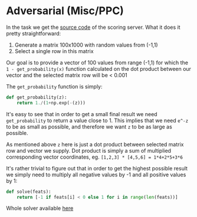 # Adversarial (Misc/PPC)

In the task we get the [source code](adversarial-public.py) of the scoring server.
What it does it pretty straightforward:

1. Generate a matrix 100x1000 with random values from (-1,1)
2. Select a single row in this matrix

Our goal is to provide a vector of 100 values from range (-1,1) for which the `1 - get_probability(x)` function calculated on the dot product between our vector and the selected matrix row will be < 0.001

The `get_probability` function is simply:

```python
def get_probability(z):
	return 1./(1+np.exp(-(z)))
```

It's easy to see that in order to get a small final result we need `get_probability` to return a value close to 1.
This implies that we need `e^-z` to be as small as possible, and therefore we want `z` to be as large as possible.

As mentioned above `z` here is just a dot product between selected matrix row and vector we supply.
Dot product is simply a sum of multiplied corresponding vector coordinates, eg. `[1,2,3] * [4,5,6] = 1*4+2*5+3*6`

It's rather trivial to figure out that in order to get the highest possible result we simply need to multiply all negative values by -1 and all positive values by 1:

```python
def solve(feats):
    return [-1 if feats[i] < 0 else 1 for i in range(len(feats))]
```

Whole solver available [here](solver.py)
